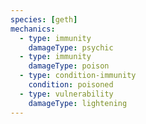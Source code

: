 ```yaml
---
species: [geth]
mechanics:
  - type: immunity
    damageType: psychic
  - type: immunity
    damageType: poison
  - type: condition-immunity
    condition: poisoned
  - type: vulnerability
    damageType: lightening
---
```

